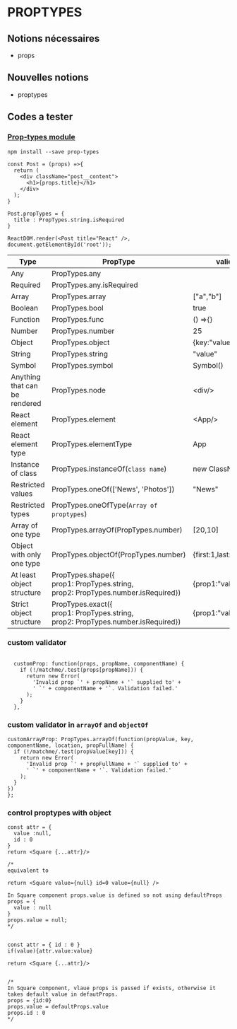 # PROPTYPES

## Notions nécessaires
- props

## Nouvelles notions
- proptypes



## Codes a tester

### [Prop-types module](https://www.npmjs.com/package/prop-types)
```
npm install --save prop-types
```

```
const Post = (props) =>{
  return (
    <div className="post__content">
      <h1>{props.title}</h1>
    </div>
  );
}

Post.propTypes = {
  title : PropTypes.string.isRequired
}

ReactDOM.render(<Post title="React" />, document.getElementById('root'));
```



|Type|PropType|valid exemple|
|-|-|-|
|Any| PropTypes.any|
|Required| PropTypes.any.isRequired|
|Array| PropTypes.array|["a","b"]|
|Boolean|PropTypes.bool|true|
|Function|PropTypes.func|() =>{}|
|Number|PropTypes.number|25|
|Object|PropTypes.object|{key:"value"}|
|String|PropTypes.string|"value"|
|Symbol|PropTypes.symbol|Symbol()|
|Anything that can be rendered|PropTypes.node|\<div/>|
|React element|PropTypes.element|\<App/>|
|React element type|PropTypes.elementType|App|
|Instance of class|PropTypes.instanceOf(`class name`)|new ClassName|
|Restricted values|PropTypes.oneOf(['News', 'Photos'])|"News"|
|Restricted types|PropTypes.oneOfType(`Array of proptypes`)|
|Array of one type|PropTypes.arrayOf(PropTypes.number)|[20,10]
|Object with only one type|PropTypes.objectOf(PropTypes.number)|{first:1,last:2}|
|At least object structure|PropTypes.shape({<br/>prop1: PropTypes.string,<br/>prop2: PropTypes.number.isRequired})|{prop1:"value1",prop2:153}|
|Strict object structure|PropTypes.exact({<br/>prop1: PropTypes.string,<br/>prop2: PropTypes.number.isRequired})|{prop1:"value1",prop2:153}|

### custom validator
```

  customProp: function(props, propName, componentName) {
    if (!/matchme/.test(props[propName])) {
      return new Error(
        'Invalid prop `' + propName + '` supplied to' +
        ' `' + componentName + '`. Validation failed.'
      );
    }
  },
```

### custom validator in `arrayOf` and `objectOf`

```
customArrayProp: PropTypes.arrayOf(function(propValue, key, componentName, location, propFullName) {
  if (!/matchme/.test(propValue[key])) {
    return new Error(
      'Invalid prop `' + propFullName + '` supplied to' +
      ' `' + componentName + '`. Validation failed.'
    );
  }
})
};

```
### control proptypes with object
```
const attr = {
  value :null,
  id : 0
}
return <Square {...attr}/>

/*
equivalent to

return <Square value={null} id=0 value={null} />

In Square component props.value is defined so not using defaultProps
props = {
  value : null
}
props.value = null;
*/


const attr = { id : 0 }
if(value){attr.value:value}

return <Square {...attr}/>


/*
In Square component, vlaue props is passed if exists, otherwise it takes default value in defautProps.
props = {id:0}
props.value = defaultProps.value
props.id : 0
*/
```
